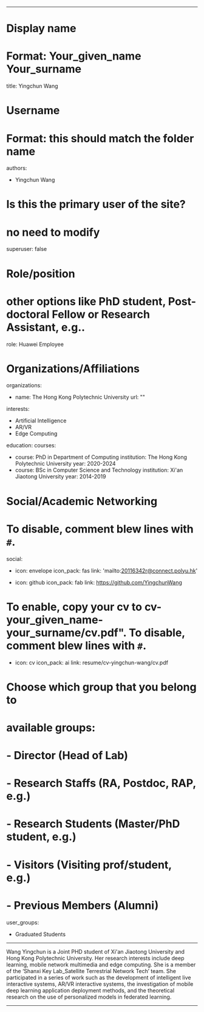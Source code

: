 
---
# Display name
# Format: Your_given_name Your_surname 
title: Yingchun Wang

# Username
# Format: this should match the folder name
authors:
- Yingchun Wang

# Is this the primary user of the site?
# no need to modify 
superuser: false

# Role/position
# other options like PhD student, Post-doctoral Fellow or Research Assistant, e.g..
role: Huawei Employee

# Organizations/Affiliations
organizations:
- name: The Hong Kong Polytechnic University
  url: ""

interests:
- Artificial Intelligence
- AR/VR 
- Edge Computing

education:
  courses:
  - course: PhD in Department of Computing
    institution: The Hong Kong Polytechnic University 
    year: 2020-2024
  - course: BSc in Computer Science and Technology
    institution: Xi'an Jiaotong University
    year: 2014-2019

# Social/Academic Networking
# To disable, comment blew lines with `#`.
social:
- icon: envelope
  icon_pack: fas
  link: 'mailto:20116342r@connect.polyu.hk'

- icon: github
  icon_pack: fab
  link: https://github.com/YingchunWang

# To enable, copy your cv to cv-your_given_name-your_surname/cv.pdf". To disable, comment blew lines with `#`.
- icon: cv
  icon_pack: ai
  link: resume/cv-yingchun-wang/cv.pdf

# Choose which group that you belong to
#  available groups:
#  - Director (Head of Lab)
#  - Research Staffs (RA, Postdoc, RAP, e.g.)
#  - Research Students (Master/PhD student, e.g.)
#  - Visitors (Visiting prof/student, e.g.)
#  - Previous Members (Alumni)
user_groups:
- Graduated Students
---

Wang Yingchun is a Joint PHD student of Xi'an Jiaotong University and Hong Kong Polytechnic University. Her research interests include deep learning, mobile network multimedia and edge computing. She is a member of the ‘Shanxi Key Lab_Satellite Terrestrial Network Tech’ team. She participated in a series of work such as the development of intelligent live interactive systems, AR/VR interactive systems, the investigation of mobile deep learning application deployment methods, and the theoretical research on the use of personalized models in federated learning.

---
